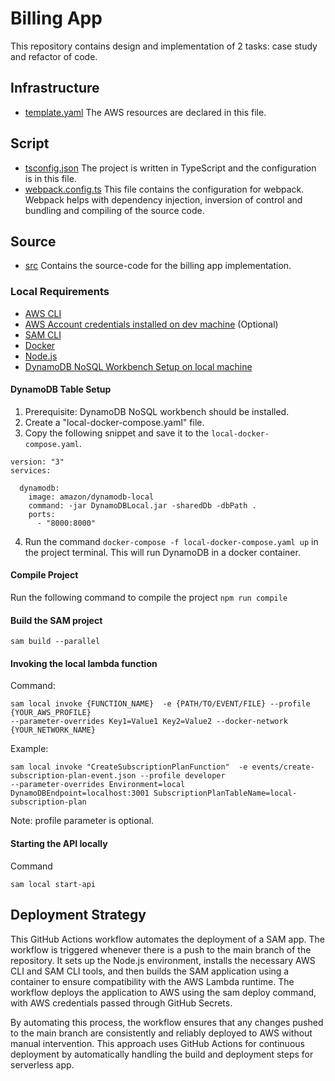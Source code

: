 # Billing App

This repository contains design and implementation of 2 tasks: case study and refactor of code.

## Infrastructure

- [template.yaml](./template.yaml) The AWS resources are declared in this file.

## Script

- [tsconfig.json](./tsconfig.json) The project is written in TypeScript and the configuration is in this file.
- [webpack.config.ts](./webpack.config.ts) This file contains the configuration for webpack. Webpack helps with dependency injection, inversion of control and bundling and compiling of the source code.

## Source

- [src](./src) Contains the source-code for the billing app implementation.

### Local Requirements

- [AWS CLI](https://docs.aws.amazon.com/cli/latest/userguide/getting-started-install.html)
- [AWS Account credentials installed on dev machine](#aws-profile-setup) (Optional)
- [SAM CLI](https://docs.aws.amazon.com/serverless-application-model/latest/developerguide/install-sam-cli.html)
- [Docker](https://www.docker.com/)
- [Node.js](https://nodejs.org/en)
- [DynamoDB NoSQL Workbench Setup on local machine](https://docs.aws.amazon.com/amazondynamodb/latest/developerguide/workbench.settingup.install.html)

#### DynamoDB Table Setup

1. Prerequisite: DynamoDB NoSQL workbench should be installed.
2. Create a "local-docker-compose.yaml" file.
3. Copy the following snippet and save it to the `local-docker-compose.yaml`.

```
version: "3"
services:

  dynamodb:
    image: amazon/dynamodb-local
    command: -jar DynamoDBLocal.jar -sharedDb -dbPath .
    ports:
      - "8000:8000"

```

4. Run the command `docker-compose -f local-docker-compose.yaml up` in the project terminal. This will run DynamoDB in a docker container.

#### Compile Project

Run the following command to compile the project
`npm run compile`

#### Build the SAM project

```
sam build --parallel
```

#### Invoking the local lambda function

Command:

```
sam local invoke {FUNCTION_NAME}  -e {PATH/TO/EVENT/FILE} --profile {YOUR_AWS_PROFILE}
--parameter-overrides Key1=Value1 Key2=Value2 --docker-network {YOUR_NETWORK_NAME}
```

Example:

```
sam local invoke "CreateSubscriptionPlanFunction"  -e events/create-subscription-plan-event.json --profile developer
--parameter-overrides Environment=local DynamoDBEndpoint=localhost:3001 SubscriptionPlanTableName=local-subscription-plan
```

Note: profile parameter is optional.

#### Starting the API locally

Command

```
sam local start-api
```

## Deployment Strategy

This GitHub Actions workflow automates the deployment of a SAM app. The workflow is triggered whenever there is a push to the main branch of the repository. It sets up the Node.js environment, installs the necessary AWS CLI and SAM CLI tools, and then builds the SAM application using a container to ensure compatibility with the AWS Lambda runtime. The workflow deploys the application to AWS using the sam deploy command, with AWS credentials passed through GitHub Secrets.

By automating this process, the workflow ensures that any changes pushed to the main branch are consistently and reliably deployed to AWS without manual intervention. This approach uses GitHub Actions for continuous deployment by automatically handling the build and deployment steps for serverless app.


